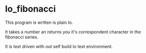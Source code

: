 Io_fibonacci
============

This program is written is plain Io. 

It takes a number an returns you it's correspondent character in the fibonacci series. 

It is test driven with out self build Io test environment. 
